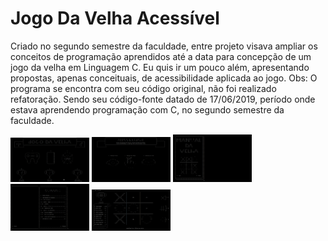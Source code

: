 # Jogo Da Velha Acessível
Criado no segundo semestre da faculdade, entre projeto visava ampliar os conceitos de programação aprendidos até a data para concepção de um jogo da velha em Linguagem C. Eu quis ir um pouco além, apresentando propostas, apenas conceituais, de acessibilidade aplicada ao jogo.  Obs: O programa se encontra com seu código original, não foi realizado refatoração. Sendo seu código-fonte datado de ‎17‎/06/‎2019, período onde estava aprendendo programação com C, no segundo semestre da faculdade. 


<img width="25%" min-width="1000px" src="print-screen/0.png">
<img width="25%" src="print-screen/3.png">
<img width="25%" src="print-screen/2.png">
<img width="25%" src="print-screen/2.1.png">
<img width="25%" src="print-screen/1.png">
